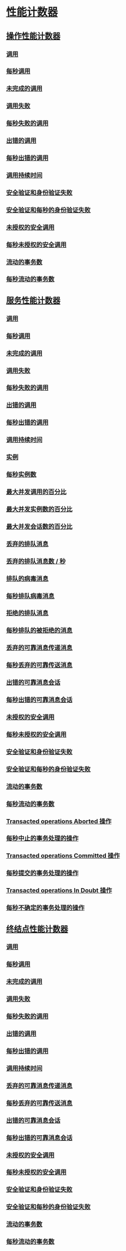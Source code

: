 # [性能计数器](index.md)
## [操作性能计数器](operation-performance-counters.md)
### [调用](calls.md)
### [每秒调用](calls-per-second.md)
### [未完成的调用](calls-outstanding.md)
### [调用失败](calls-failed.md)
### [每秒失败的调用](calls-failed-per-second.md)
### [出错的调用](calls-faulted.md)
### [每秒出错的调用](calls-faulted-per-second.md)
### [调用持续时间](call-duration.md)
### [安全验证和身份验证失败](security-validation-and-authentication-failures.md)
### [安全验证和每秒的身份验证失败](security-validation-and-authentication-failures-per-second.md)
### [未授权的安全调用](security-calls-not-authorized.md)
### [每秒未授权的安全调用](security-calls-not-authorized-per-second.md)
### [流动的事务数](transactions-flowed.md)
### [每秒流动的事务数](transactions-flowed-per-second.md)
## [服务性能计数器](service-performance-counters.md)
### [调用](service-calls.md)
### [每秒调用](service-calls-per-second.md)
### [未完成的调用](service-calls-outstanding.md)
### [调用失败](service-calls-failed.md)
### [每秒失败的调用](service-calls-failed-per-second.md)
### [出错的调用](service-calls-faulted.md)
### [每秒出错的调用](service-calls-faulted-per-second.md)
### [调用持续时间](service-call-duration.md)
### [实例](instances.md)
### [每秒实例数](instances-per-second.md)
### [最大并发调用的百分比](percent-of-max-concurrent-calls.md)
### [最大并发实例数的百分比](percent-of-max-concurrent-instances.md)
### [最大并发会话数的百分比](percent-of-max-concurrent-sessions.md)
### [丢弃的排队消息](queue-dropped-messages.md)
### [丢弃的排队消息数 / 秒](queue-dropped-messages-per-second.md)
### [排队的病毒消息](queued-poison-messages.md)
### [每秒排队病毒消息](queued-poison-messages-per-second.md)
### [拒绝的排队消息](queued-rejected-messages.md)
### [每秒排队的被拒绝的消息](queued-rejected-messages-per-second.md)
### [丢弃的可靠消息传递消息](reliable-messaging-messages-dropped.md)
### [每秒丢弃的可靠传送消息](reliable-messaging-messages-dropped-per-second.md)
### [出错的可靠消息会话](reliable-messaging-sessions-faulted.md)
### [每秒出错的可靠消息会话](reliable-messaging-sessions-faulted-per-second.md)
### [未授权的安全调用](service-security-calls-not-authorized.md)
### [每秒未授权的安全调用](service-security-calls-not-authorized-per-second.md)
### [安全验证和身份验证失败](service-security-validation-and-authentication-failures.md)
### [安全验证和每秒的身份验证失败](service-security-validation-and-authentication-failures-per-second.md)
### [流动的事务数](service-transactions-flowed.md)
### [每秒流动的事务数](service-transactions-flowed-per-second.md)
### [Transacted operations Aborted 操作](transacted-operations-aborted.md)
### [每秒中止的事务处理的操作](transacted-operations-aborted-per-second.md)
### [Transacted operations Committed 操作](transacted-operations-committed.md)
### [每秒提交的事务处理的操作](transacted-operations-committed-per-second.md)
### [Transacted operations In Doubt 操作](transacted-operations-in-doubt.md)
### [每秒不确定的事务处理的操作](transacted-operations-in-doubt-per-second.md)
## [终结点性能计数器](endpoint-performance-counters.md)
### [调用](endpoint-calls.md)
### [每秒调用](endpoint-calls-per-second.md)
### [未完成的调用](endpoint-calls-outstanding.md)
### [调用失败](endpoint-calls-failed.md)
### [每秒失败的调用](endpoint-calls-failed-per-second.md)
### [出错的调用](endpoint-calls-faulted.md)
### [每秒出错的调用](endpoint-calls-faulted-per-second.md)
### [调用持续时间](endpoint-call-duration.md)
### [丢弃的可靠消息传递消息](endpoint-reliable-messaging-messages-dropped.md)
### [每秒丢弃的可靠传送消息](endpoint-reliable-messaging-messages-dropped-per-second.md)
### [出错的可靠消息会话](endpoint-reliable-messaging-sessions-faulted.md)
### [每秒出错的可靠消息会话](endpoint-reliable-messaging-sessions-faulted-per-second.md)
### [未授权的安全调用](endpoint-security-calls-not-authorized.md)
### [每秒未授权的安全调用](endpoint-security-calls-not-authorized-per-second.md)
### [安全验证和身份验证失败](endpoint-security-validation-and-authentication-failures.md)
### [安全验证和每秒的身份验证失败](endpoint-security-validation-and-authentication-failures-per-second.md)
### [流动的事务数](endpoint-transactions-flowed.md)
### [每秒流动的事务数](endpoint-transactions-flowed-per-second.md)
